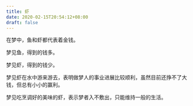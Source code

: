 ```yaml
---
title: 虾
date: 2020-02-15T20:54:12+08:00
draft: false
---
```


在梦中，鱼和虾都代表着金钱。


梦见鱼，得到的钱多。


梦见虾，得到的钱少。


梦见虾在水中游来游去，表明做梦人的事业进展比较顺利，虽然目前还挣不了大钱，但总有小小的赢利。


梦见吃烹调好的美味的虾，表示梦者入不敷出，只能维持一般的生活。
